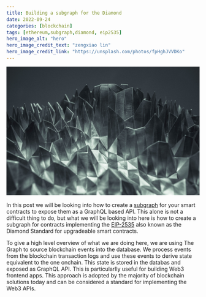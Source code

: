 ```yaml
---
title: Building a subgraph for the Diamond
date: 2022-09-24
categories: [blockchain]
tags: [ethereum,subgraph,diamond, eip2535]
hero_image_alt: "hero"
hero_image_credit_text: "zengxiao lin"
hero_image_credit_link: "https://unsplash.com/photos/fpHghJVVDKo"
---
```


![hero](/assets/2022-09-24/diamond.jpg)

In this post we will be looking into how to create a [subgraph](https://thegraph.com/) for your smart contracts to expose them as a GraphQL based API. This alone is not a difficult thing to do, but what we will be looking into here is how to create a subgraph for contracts implementing the [EIP-2535](https://eips.ethereum.org/EIPS/eip-2535) also known as the Diamond Standard for upgradeable smart contracts.

To give a high level overview of what we are doing here, we are using The Graph to source blockchain events into the database. We process events from the blockchain transaction logs and use these events to derive state equivalent to the one onchain. This state is stored in the databas and exposed as GraphQL API. This is particularlly useful for building Web3 frontend apps. This approach is adopted by the majority of blockchain solutions today and can be considered a standard for implementing the Web3 APIs.